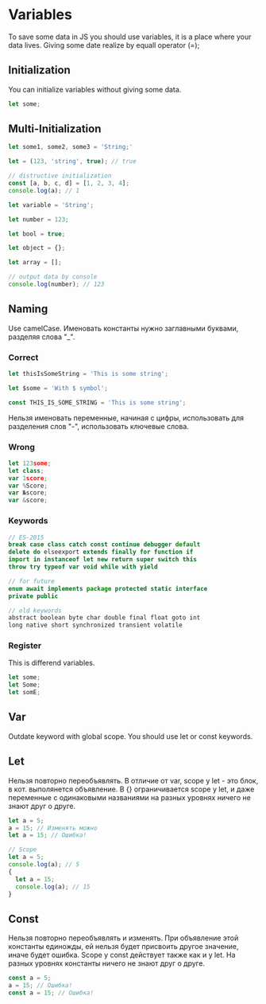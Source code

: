 # Variables

To save some data in JS you should use variables, it is a place where your data lives. Giving some date realize by equall operator (=);  

## Initialization

You can initialize variables without giving some data.

```js
let some;
```

## Multi-Initialization

```js
let some1, some2, some3 = 'String;'

let = (123, 'string', true); // true

// distructive initialization
const [a, b, c, d] = [1, 2, 3, 4];
console.log(a); // 1
```

```js
let variable = 'String';

let number = 123;

let bool = true;

let object = {};

let array = [];

// output data by console
console.log(number); // 123
```

## Naming

Use camelCase. Именовать константы нужно заглавными буквами, разделяя слова "_".

### Correct

```js
let thisIsSomeString = 'This is some string';

let $some = 'With $ symbol';

const THIS_IS_SOME_STRING = 'This is some string';
```

Нельзя именовать переменные, начиная с цифры, использовать для разделения слов "-", использовать ключевые слова.

### Wrong

```js
let 123some;
let class;
var 1score;
var %Score;
var №score;
var &score;
```

### Keywords

```js
// ES-2015
break case class catch const continue debugger default
delete do elseexport extends finally for function if
import in instanceof let new return super switch this
throw try typeof var void while with yield

// for future
enum await implements package protected static interface
private public

// old keywords
abstract boolean byte char double final float goto int
long native short synchronized transient volatile
```

### Register

This is differend variables.

```js
let some;
let Some;
let somE;
```

## Var

Outdate keyword with global scope. You should use let or const keywords.

## Let

Нельзя повторно переобъявлять.
В отличие от var, scope у let - это блок, в кот. выполянется объявление.
В {} ограничивается scope у let, и даже переменные с одинаковыми названиями на разных уровнях ничего не знают друг о друге.

```js
let a = 5;
a = 15; // Изменять можно
let a = 15; // Ошибка!

// Scope
let a = 5;
console.log(a); // 5
{
  let a = 15;
  console.log(a); // 15
}
```

## Const

Нельзя повторно переобъявлять и изменять. При объявление этой константы единожды, ей нельзя будет присвоить другое значение, иначе будет ошибка. Scope у const действует также как и у let. На разных уровнях константы ничего не знают друг о друге.

```js
const a = 5;
a = 15; // Ошибка!
const a = 15; // Ошибка!
```
